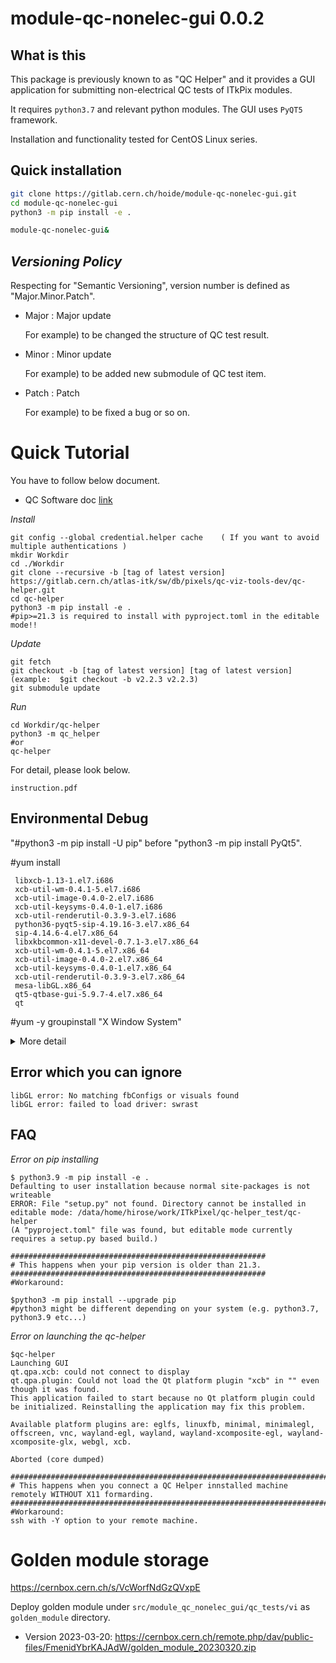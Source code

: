 # module-qc-nonelec-gui 0.0.2

## What is this

This package is previously known to as "QC Helper" and it provides a GUI
application for submitting non-electrical QC tests of ITkPix modules.

It requires `python3.7` and relevant python modules. The GUI uses `PyQT5`
framework.

Installation and functionality tested for CentOS Linux series.

## Quick installation

```bash
git clone https://gitlab.cern.ch/hoide/module-qc-nonelec-gui.git
cd module-qc-nonelec-gui
python3 -m pip install -e .

module-qc-nonelec-gui&
```

## _Versioning Policy_

Respecting for "Semantic Versioning", version number is defined as
"Major.Minor.Patch".

- Major : Major update

  For example) to be changed the structure of QC test result.

- Minor : Minor update

  For example) to be added new submodule of QC test item.

- Patch : Patch

  For example) to be fixed a bug or so on.

# **Quick Tutorial**

You have to follow below document.

- QC Software doc
  [link](https://itk.docs.cern.ch/pixels/qc_software/rd53a_demo_flow)

_Install_

    git config --global credential.helper cache    ( If you want to avoid multiple authentications )
    mkdir Workdir
    cd ./Workdir
    git clone --recursive -b [tag of latest version] https://gitlab.cern.ch/atlas-itk/sw/db/pixels/qc-viz-tools-dev/qc-helper.git
    cd qc-helper
    python3 -m pip install -e .
    #pip>=21.3 is required to install with pyproject.toml in the editable mode!!

_Update_

    git fetch
    git checkout -b [tag of latest version] [tag of latest version]    (example:  $git checkout -b v2.2.3 v2.2.3)
    git submodule update

_Run_

    cd Workdir/qc-helper
    python3 -m qc_helper
    #or
    qc-helper

For detail, please look below.

    instruction.pdf

## **Environmental Debug**

"#python3 -m pip install -U pip" before "python3 -m pip install PyQt5".

#yum install

     libxcb-1.13-1.el7.i686
     xcb-util-wm-0.4.1-5.el7.i686
     xcb-util-image-0.4.0-2.el7.i686
     xcb-util-keysyms-0.4.0-1.el7.i686
     xcb-util-renderutil-0.3.9-3.el7.i686
     python36-pyqt5-sip-4.19.16-3.el7.x86_64
     sip-4.14.6-4.el7.x86_64
     libxkbcommon-x11-devel-0.7.1-3.el7.x86_64
     xcb-util-wm-0.4.1-5.el7.x86_64
     xcb-util-image-0.4.0-2.el7.x86_64
     xcb-util-keysyms-0.4.0-1.el7.x86_64
     xcb-util-renderutil-0.3.9-3.el7.x86_64
     mesa-libGL.x86_64
     qt5-qtbase-gui-5.9.7-4.el7.x86_64
     qt

#yum -y groupinstall "X Window System"

<details><summary>More detail</summary><div>

If you get the error [qt.qpa.plugin: Could not load the Qt platform plugin "xcb"
in "" even though it was found.] in executing

    $python3 bin/main.py,

you should do below at first.

    $export QT_DEBUG_PLUGINS=1

Then, If you execute below again,

    $python3 bin/main.py,

you can get a message which show what is wrong.

If you get below message, you have to install the shared library
"libxcb—icccm.so.4".

    Cannot load library /usr/local/lib64/python3.6/site-packages/PyQt5/Qt/plugins/platforms/libqxcb.so: (libxcb—icccm.so.4: cannot open shared object file: No such file or directory)

You can search what package you should download to get above shared library by
using

    https://pkgs.org

If you can find out what package you need, you should install it

    #yum install xcb-util-wm.x86_64        (for libxcb—icccm.so.4 in CentOS7)

After finish downloading, you can check if you succeeded to install the shared
library.

    #find /* -name libxcb-icccm.so.4

</div></details>

## **Error which you can ignore**

    libGL error: No matching fbConfigs or visuals found
    libGL error: failed to load driver: swrast

## **FAQ**

_Error on pip installing_

    $ python3.9 -m pip install -e .
    Defaulting to user installation because normal site-packages is not writeable
    ERROR: File "setup.py" not found. Directory cannot be installed in editable mode: /data/home/hirose/work/ITkPixel/qc-helper_test/qc-helper
    (A "pyproject.toml" file was found, but editable mode currently requires a setup.py based build.)

    #########################################################
    # This happens when your pip version is older than 21.3.
    #########################################################
    #Workaround:

    $python3 -m pip install --upgrade pip
    #python3 might be different depending on your system (e.g. python3.7, python3.9 etc...)

_Error on launching the qc-helper_

    $qc-helper
    Launching GUI
    qt.qpa.xcb: could not connect to display
    qt.qpa.plugin: Could not load the Qt platform plugin "xcb" in "" even though it was found.
    This application failed to start because no Qt platform plugin could be initialized. Reinstalling the application may fix this problem.

    Available platform plugins are: eglfs, linuxfb, minimal, minimalegl, offscreen, vnc, wayland-egl, wayland, wayland-xcomposite-egl, wayland-xcomposite-glx, webgl, xcb.

    Aborted (core dumped)

    ################################################################################################
    # This happens when you connect a QC Helper innstalled machine remotely WITHOUT X11 formarding.
    ################################################################################################
    #Workaround:
    ssh with -Y option to your remote machine.

# Golden module storage

https://cernbox.cern.ch/s/VcWorfNdGzQVxpE

Deploy golden module under `src/module_qc_nonelec_gui/qc_tests/vi` as
`golden_module` directory.

- Version 2023-03-20:
  https://cernbox.cern.ch/remote.php/dav/public-files/FmenidYbrKAJAdW/golden_module_20230320.zip
